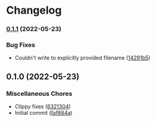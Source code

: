 # Changelog

### [0.1.1](https://github.com/jacobsvante/csv2xlsx/compare/v0.1.0...v0.1.1) (2022-05-23)


### Bug Fixes

* Couldn't write to explicitly provided filename ([14291b5](https://github.com/jacobsvante/csv2xlsx/commit/14291b523c86ff88badea66c61f6eeb7b1b74712))

## 0.1.0 (2022-05-23)


### Miscellaneous Chores

* Clippy fixes ([6321304](https://github.com/jacobsvante/csv2xlsx/commit/6321304130cb24ca04ac52ad6c915dbde9fa219c))
* Initial commit ([faf884a](https://github.com/jacobsvante/csv2xlsx/commit/faf884aa79a84ed8dfadd1c251da4a001998040f))
